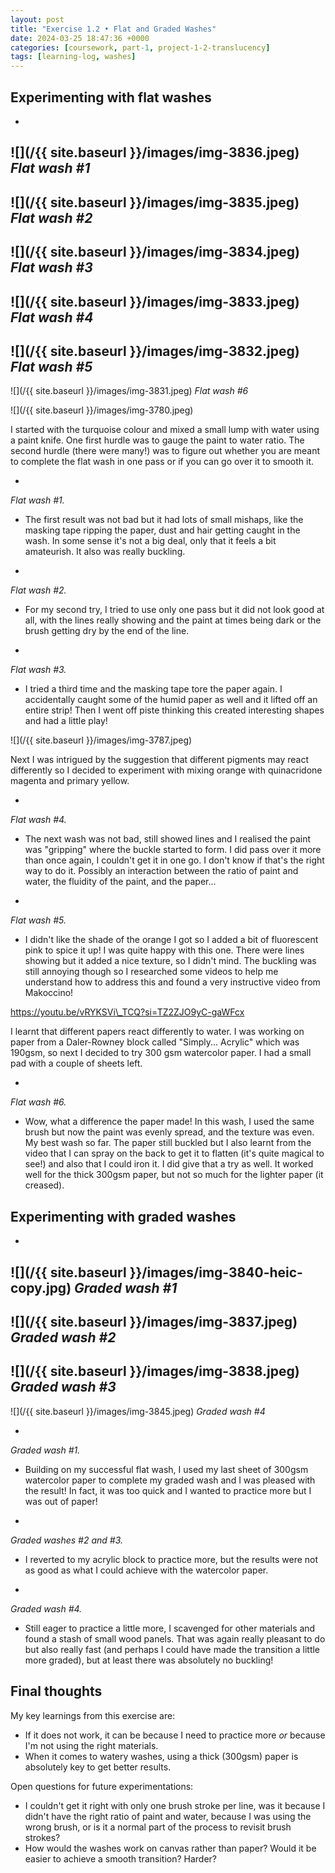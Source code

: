 ```yaml
---
layout: post
title: "Exercise 1.2 • Flat and Graded Washes"
date: 2024-03-25 18:47:36 +0000
categories: [coursework, part-1, project-1-2-translucency]
tags: [learning-log, washes]
---
```


## Experimenting with flat washes


- 
![](/{{ site.baseurl }}/images/img-3836.jpeg)
_Flat wash #1_
- 
![](/{{ site.baseurl }}/images/img-3835.jpeg)
_Flat wash #2_
- 
![](/{{ site.baseurl }}/images/img-3834.jpeg)
_Flat wash #3_
- 
![](/{{ site.baseurl }}/images/img-3833.jpeg)
_Flat wash #4_
- 
![](/{{ site.baseurl }}/images/img-3832.jpeg)
_Flat wash #5_
- 
![](/{{ site.baseurl }}/images/img-3831.jpeg)
_Flat wash #6_


![](/{{ site.baseurl }}/images/img-3780.jpeg)


I started with the turquoise colour and mixed a small lump with water using a paint knife. One first hurdle was to gauge the paint to water ratio. The second hurdle (there were many!) was to figure out whether you are meant to complete the flat wash in one pass or if you can go over it to smooth it.



*
*Flat wash #1.*

* The first result was not bad but it had lots of small mishaps, like the masking tape ripping the paper, dust and hair getting caught in the wash. In some sense it's not a big deal, only that it feels a bit amateurish. It also was really buckling.



*

*Flat wash #2.*

* For my second try, I tried to use only one pass but it did not look good at all, with the lines really showing and the paint at times being dark or the brush getting dry by the end of the line.



*

*Flat wash #3.*

* I tried a third time and the masking tape tore the paper again. I accidentally caught some of the humid paper as well and it lifted off an entire strip! Then I went off piste thinking this created interesting shapes and had a little play!


![](/{{ site.baseurl }}/images/img-3787.jpeg)


Next I was intrigued by the suggestion that different pigments may react differently so I decided to experiment with mixing orange with quinacridone magenta and primary yellow.



*

*Flat wash #4.*

* The next wash was not bad, still showed lines and I realised the paint was "gripping" where the buckle started to form. I did pass over it more than once again, I couldn't get it in one go. I don't know if that's the right way to do it. Possibly an interaction between the ratio of paint and water, the fluidity of the paint, and the paper...



*

*Flat wash #5.*

* I didn't like the shade of the orange I got so I added a bit of fluorescent pink to spice it up! I was quite happy with this one. There were lines showing but it added a nice texture, so I didn't mind. The buckling was still annoying though so I researched some videos to help me understand how to address this and found a very instructive video from Makoccino!


https://youtu.be/vRYKSVi\_TCQ?si=TZ2ZJO9yC-gaWFcx


I learnt that different papers react differently to water. I was working on paper from a Daler-Rowney block called "Simply... Acrylic" which was 190gsm, so next I decided to try 300 gsm watercolor paper. I had a small pad with a couple of sheets left.



*

*Flat wash #6.*

* Wow, what a difference the paper made! In this wash, I used the same brush but now the paint was evenly spread, and the texture was even. My best wash so far. The paper still buckled but I also learnt from the video that I can spray on the back to get it to flatten (it's quite magical to see!) and also that I could iron it. I did give that a try as well. It worked well for the thick 300gsm paper, but not so much for the lighter paper (it creased).


## Experimenting with graded washes


- 
![](/{{ site.baseurl }}/images/img-3840-heic-copy.jpg)
_Graded wash #1_
- 
![](/{{ site.baseurl }}/images/img-3837.jpeg)
_Graded wash #2_
- 
![](/{{ site.baseurl }}/images/img-3838.jpeg)
_Graded wash #3_
- 
![](/{{ site.baseurl }}/images/img-3845.jpeg)
_Graded wash #4_



*

*Graded wash #1.*

* Building on my successful flat wash, I used my last sheet of 300gsm watercolor paper to complete my graded wash and I was pleased with the result! In fact, it was too quick and I wanted to practice more but I was out of paper!



*

*Graded washes #2 and #3.*

* I reverted to my acrylic block to practice more, but the results were not as good as what I could achieve with the watercolor paper.



*

*Graded wash #4.*
* Still eager to practice a little more, I scavenged for other materials and found a stash of small wood panels. That was again really pleasant to do but also really fast (and perhaps I could have made the transition a little more graded), but at least there was absolutely no buckling!


## Final thoughts


My key learnings from this exercise are:


- If it does not work, it can be because I need to practice more _or_ because I'm not using the right materials. 
- When it comes to watery washes, using a thick (300gsm) paper is absolutely key to get better results.



Open questions for future experimentations:


- I couldn't get it right with only one brush stroke per line, was it because I didn't have the right ratio of paint and water, because I was using the wrong brush, or is it a normal part of the process to revisit brush strokes?
- How would the washes work on canvas rather than paper? Would it be easier to achieve a smooth transition? Harder?

